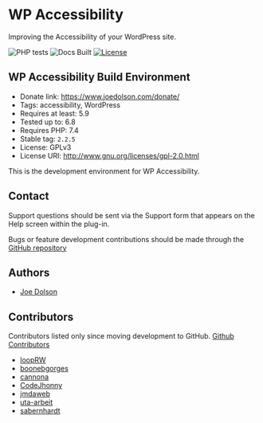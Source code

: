 # WP Accessibility

Improving the Accessibility of your WordPress site.

![PHP tests](https://github.com/joedolson/wp-accessibility/actions/workflows/main.yml/badge.svg)  ![Docs Built](https://github.com/joedolson/wp-accessibility/actions/workflows/build-docs.yml/badge.svg)  [![License](https://img.shields.io/badge/license-GPL--2.0%2B-green.svg)](https://www.gnu.org/license/gpl-2.0.html)

## WP Accessibility Build Environment

* Donate link: https://www.joedolson.com/donate/
* Tags: accessibility, WordPress
* Requires at least: 5.9
* Tested up to: 6.8
* Requires PHP: 7.4
* Stable tag: `2.2.5`
* License: GPLv3
* License URI: http://www.gnu.org/licenses/gpl-2.0.html

This is the development environment for WP Accessibility.

## Contact

Support questions should be sent via the Support form that appears on the Help screen within the plug-in.

Bugs or feature development contributions should be made through the [GitHub repository](https://github.com/joedolson/wp-accessibility/issues)

## Authors

* [Joe Dolson](https://www.joedolson.com)

## Contributors

Contributors listed only since moving development to GitHub. [Github Contributors](https://github.com/joedolson/wp-accessibility/graphs/contributors)

* [loopRW](https://github.com/loopRW)
* [boonebgorges](https://github.com/boonebgorges)
* [cannona](https://github.com/cannona)
* [CodeJhonny](https://github.com/cannona)
* [jmdaweb](https://github.com/jmdaweb)
* [uta-arbeit](https://github.com/ute-arbeit)
* [sabernhardt](https://github.com/sabernhardt)